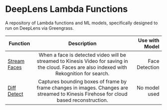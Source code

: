 # DeepLens Lambda Functions
A repository of Lambda functions and ML models, specifically designed to run on DeepLens via Greengrass.

| Function        | Description           | Use with Model  |
| ------------- |:-------------:| -----:|
| [Stream Faces](/StreamFaces/)     | When a face is detected video will be streamed to Kinesis Video for saving in the cloud. Faces are also indexed with Rekognition for search. | Face Detection |
| [Diff Detect](/DiffDetect/)      | Captures bounding boxes of frame by frame changes in images. Changes are streamed to Kinesis Firehose for cloud based reconstruction.      |   No model used |
